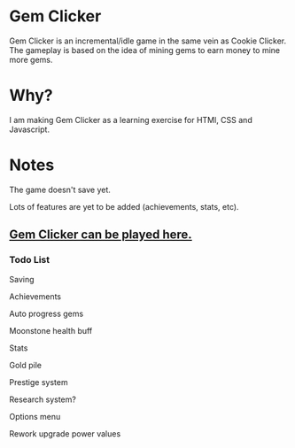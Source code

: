 # Gem Clicker
Gem Clicker is an incremental/idle game in the same vein as Cookie Clicker. The gameplay is based on the idea of mining gems to earn money to mine more gems.

# Why?
I am making Gem Clicker as a learning exercise for HTMl, CSS and Javascript.

# Notes
The game doesn't save yet.

Lots of features are yet to be added (achievements, stats, etc).

## [Gem Clicker can be played here.](https://rory660.github.io/GemClicker/clicker.html)

### Todo List
Saving

Achievements

Auto progress gems

Moonstone health buff

Stats

Gold pile

Prestige system

Research system?

Options menu

Rework upgrade power values

